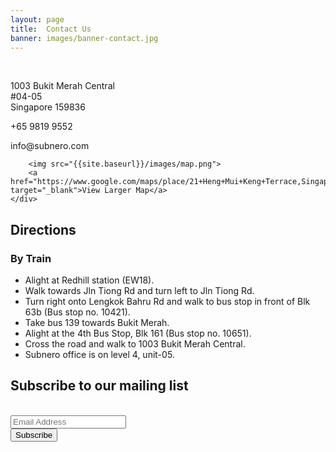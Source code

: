 ```yaml
---
layout: page
title:  Contact Us
banner: images/banner-contact.jpg
---
```

<div class='contacts' >
    <div class="large-6 col1">
    	<br>
        <div class="vcard">
    	<p class="adr">
    	    <span class="street-address"> 1003 Bukit Merah Central
    	    <br>#04-05</span>
    	    <br>
    	    <span class="country-name">Singapore</span>
    	    <span class="postal-code">159836</span>
    	    <br>
    	</p>
    	<p class="adr">+65 9819 9552</p>
    	<p class="adr">info@subnero.com
    	</p>
    	</div>

        <img src="{{site.baseurl}}/images/map.png">
        <a href="https://www.google.com/maps/place/21+Heng+Mui+Keng+Terrace,Singapore" target="_blank">View Larger Map</a>
    </div>

<div class='large-6 col2'>
<!-- This script is for hiding and showing the directions-->
<div class='direct'>
	<h2>Directions</h2>
	<div id='toggleText'>
		<h3>By Train</h3>	
		<ul>
            <li>Alight at Redhill station (EW18).</li>
            <li>Walk towards Jln Tiong Rd and turn left to Jln Tiong Rd.</li>
            <li>Turn right onto Lengkok Bahru Rd and walk to bus stop in front of Blk 63b (Bus stop no. 10421).</li>
            <li>Take bus 139 towards Bukit Merah.</li>
            <li>Alight at the 4th Bus Stop, Blk 161 (Bus stop no. 10651).</li>
            <li>Cross the road and walk to 1003 Bukit Merah Central.</li>
            <li>Subnero office is on level 4, unit-05.</li>
        </ul>
    </div>
</div>
</div>
</div>

<div class="contacts">
<div class='col2'>
    <!-- Begin MailChimp Signup Form -->
    <link href="//cdn-images.mailchimp.com/embedcode/classic-081711.css" rel="stylesheet" type="text/css">
<div id="mc_embed_signup">
<form action="https://subnero.us7.list-manage.com/subscribe/post?u=811e26d10d9db76f9cb42f9f6&amp;id=d988ad864f" method="post" id="mc-embedded-subscribe-form" name="mc-embedded-subscribe-form">
    <h2>Subscribe to our mailing list</h2>
    <br>
    <div class="mc-field-group">
        <input type="email" value="" name="EMAIL" class="required email" id="mce-EMAIL" placeholder="Email Address">
    </div>
    <div id="mce-responses" class="clear">
        <div class="response" id="mce-error-response" style="display:none"></div>
        <div class="response" id="mce-success-response" style="display:none"></div>
    </div>
    <!-- real people should not fill this in and expect good things - do not remove this or risk form bot signups-->
    <div style="position: absolute; left: -5000px;">
        <input type="text" name="b_811e26d10d9db76f9cb42f9f6_d988ad864f" value="">
    </div>
    <div class="clear">
        <input type="submit" value="Subscribe" name="subscribe" id="mc-embedded-subscribe" class="button" style="margin:0,0,0,0;">
    </div>
</form>
</div>
<script type="text/javascript" src="./contact.js"></script>
<!--End mc_embed_signup-->
<!--<div class="OCEANS">
  <h1>Meet Subnero at OCEANS' 15</h1>
  <p>Subnero will be exhibiting at OCEANS’ May 18-21st, 2015 at Genoa, Italy.<br><a href="https://www.google.com/maps/place/Centro+Congressi+-+Porto+Antico+di+Genova/@44.412703,8.918326,16z/data=!4m5!1m2!2m1!1sCentro+Congressi+-+Porto+Antico+di+Genova,+Magazzini+del+Cotone,+Modulo+9+-+1°+piano,+Genova,+Italy!3m1!1s0x12d343e0f5dca5b1:0x5ba186f3b55c4ebc?hl=en-GB"target="_blank">Visit us!</a> </p>
</div> -->
</div>
</div>

<div class='spacing'></div>
<div class='spacing'></div>
